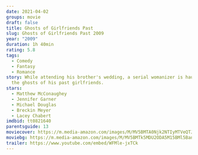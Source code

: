 ```yaml
---
date: 2021-04-02
groups: movie
draft: false
title: Ghosts of Girlfriends Past
slug: Ghosts of Girlfriends Past 2009
year: "2009"
duration: 1h 40min
rating: 5.8
tags:
  - Comedy
  - Fantasy
  - Romance
story: While attending his brother's wedding, a serial womanizer is haunted by
  the ghosts of his past girlfriends.
stars:
  - Matthew McConaughey
  - Jennifer Garner
  - Michael Douglas
  - Breckin Meyer
  - Lacey Chabert
imdbid: tt0821640
parentsguide: 13
moviecover: https://m.media-amazon.com/images/M/MV5BMTA0Njk2NTIyMTVeQTJeQWpwZ15BbWU3MDU0MzUyMzI@._V1_FMjpg_UY863_.jpg
moviebg: https://m.media-amazon.com/images/M/MV5BMTk5MDU2ODA5M15BMl5BanBnXkFtZTcwNjMwMzY0Mg@@._V1_FMjpg_UX700_.jpg
trailer: https://www.youtube.com/embed/WFMle-jxTCk
---
```

